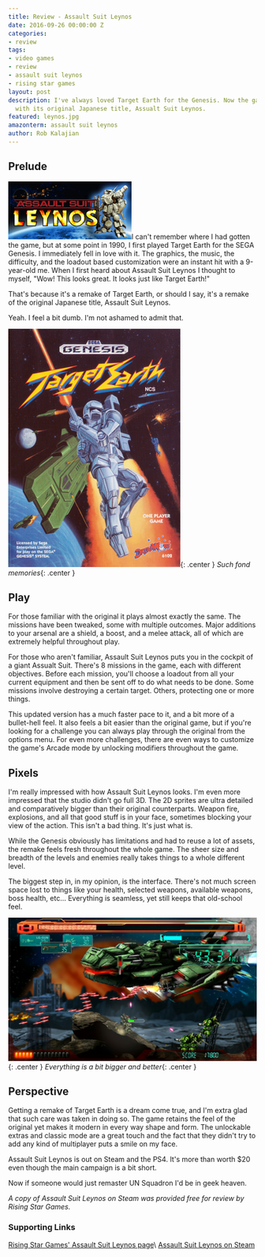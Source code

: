 ```yaml
---
title: Review - Assault Suit Leynos
date: 2016-09-26 00:00:00 Z
categories:
- review
tags:
- video games
- review
- assault suit leynos
- rising star games
layout: post
description: I've always loved Target Earth for the Genesis. Now the game gets a remake
  with its original Japanese title, Assualt Suit Leynos.
featured: leynos.jpg
amazonterm: assault suit leynos
author: Rob Kalajian
---
```


<h2>Prelude</h2>

<img src="/images/leynos/leynoslogo.jpg" width="250" alt="Cover" class="float-right" />I can't remember where I had gotten the game, but at some point in 1990, I first played Target Earth for the SEGA Genesis. I immediately fell in love with it. The graphics, the music, the difficulty, and the loadout based customization were an instant hit with a 9-year-old me. When I first heard about Assault Suit Leynos I thought to myself, "Wow! This looks great. It looks just like Target Earth!"

That's because it's a remake of Target Earth, or should I say, it's a remake of the original Japanese title, Assault Suit Leynos.

Yeah. I feel a bit dumb. I'm not ashamed to admit that.

![Target Earth](/images/leynos/targetearth.jpg){: .center }
*Such fond memories*{: .center }

<h2>Play</h2>

For those familiar with the original it plays almost exactly the same. The missions have been tweaked, some with multiple outcomes. Major additions to your arsenal are a shield, a boost, and a melee attack, all of which are extremely helpful throughout play.

For those who aren't familiar, Assault Suit Leynos puts you in the cockpit of a giant Assualt Suit. There's 8 missions in the game, each with different objectives. Before each mission, you'll choose a loadout from all your current equipment and then be sent off to do what needs to be done. Some missions involve destroying a certain target. Others, protecting one or more things.

This updated version has a much faster pace to it, and a bit more of a bullet-hell feel. It also feels a bit easier than the original game, but if you're looking for a challenge you can always play through the original from the options menu. For even more challenges, there are even ways to customize the game's Arcade mode by unlocking modifiers throughout the game.

<h2>Pixels</h2>

I'm really impressed with how Assault Suit Leynos looks. I'm even more impressed that the studio didn't go full 3D. The 2D sprites are ultra detailed and comparatively bigger than their original counterparts. Weapon fire, explosions, and all that good stuff is in your face, sometimes blocking your view of the action. This isn't a bad thing. It's just what is.

While the Genesis obviously has limitations and had to reuse a lot of assets, the remake feels fresh throughout the whole game. The sheer size and breadth of the levels and enemies really takes things to a whole different level.

The biggest step in, in my opinion, is the interface. There's not much screen space lost to things like your health, selected weapons, available weapons, boss health, etc... Everything is seamless, yet still keeps that old-school feel.

![Bigger and better](/images/leynos/bigger.png){: .center }
*Everything is a bit bigger and better*{: .center }

<h2>Perspective</h2>

Getting a remake of Target Earth is a dream come true, and I'm extra glad that such care was taken in doing so. The game retains the feel of the original yet makes it modern in every way shape and form. The unlockable extras and classic mode are a great touch and the fact that they didn't try to add any kind of multiplayer puts a smile on my face.

Assault Suit Leynos is out on Steam and the PS4. It's more than worth $20 even though the main campaign is a bit short.

Now if someone would just remaster UN Squadron I'd be in geek heaven.

*A copy of Assault Suit Leynos on Steam was provided free for review by Rising Star Games.*

<h3>Supporting Links</h3>

[Rising Star Games' Assault Suit Leynos page](http://www.risingstargames.com/us/games/assault-suit-leynos)\\
[Assault Suit Leynos on Steam](http://store.steampowered.com/app/441350/)
